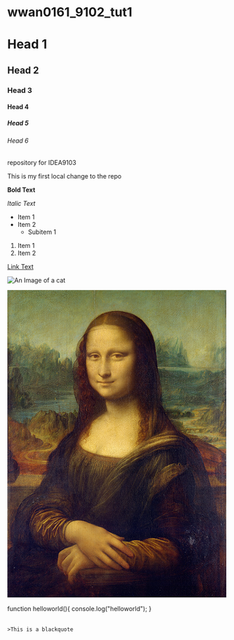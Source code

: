 # wwan0161_9102_tut1
# Head 1
## Head 2
### Head 3
#### Head 4
##### Head 5
###### Head 6
repository for IDEA9103

This is my first local change to the repo


**Bold Text**

*Italic Text*

- Item 1
- Item 2
    - Subitem 1

1. Item 1
2. Item 2

[Link Text](https://github.com/weiy1w/wwan0161_9102_tut1)

![An Image of a cat](https://placekitten.com/200/300)

![An Image of Mona Lisa](readmeimage\Mona_Lisa_by_Leonardo_da_Vinci_500_x_700.jpg)

function helloworld(){
    console.log("helloworld");
}
```

>This is a blackquote